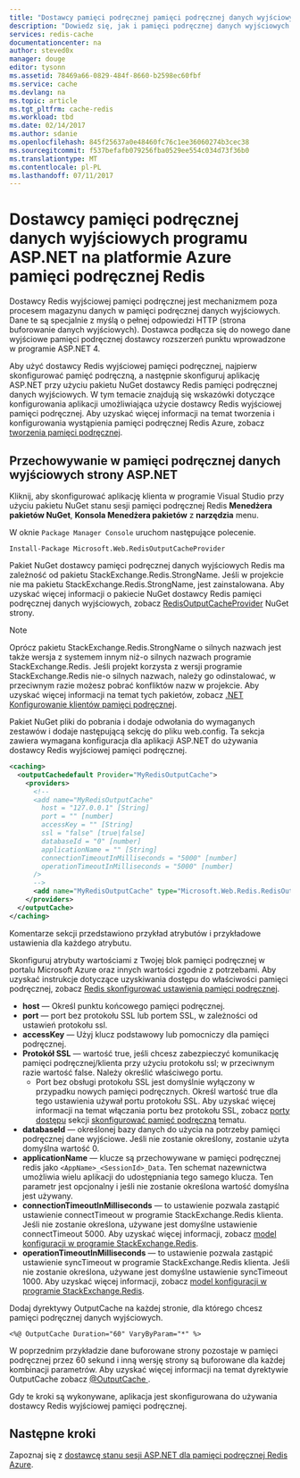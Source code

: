 ```yaml
---
title: "Dostawcy pamięci podręcznej pamięci podręcznej danych wyjściowych programu ASP.NET"
description: "Dowiedz się, jak i pamięci podręcznej danych wyjściowych strony ASP.NET przy użyciu pamięci podręcznej Redis Azure"
services: redis-cache
documentationcenter: na
author: steved0x
manager: douge
editor: tysonn
ms.assetid: 78469a66-0829-484f-8660-b2598ec60fbf
ms.service: cache
ms.devlang: na
ms.topic: article
ms.tgt_pltfrm: cache-redis
ms.workload: tbd
ms.date: 02/14/2017
ms.author: sdanie
ms.openlocfilehash: 845f25637a0e48460fc76c1ee36060274b3cec38
ms.sourcegitcommit: f537befafb079256fba0529ee554c034d73f36b0
ms.translationtype: MT
ms.contentlocale: pl-PL
ms.lasthandoff: 07/11/2017
---
```

# <a name="aspnet-output-cache-provider-for-azure-redis-cache"></a>Dostawcy pamięci podręcznej danych wyjściowych programu ASP.NET na platformie Azure pamięci podręcznej Redis
Dostawcy Redis wyjściowej pamięci podręcznej jest mechanizmem poza procesem magazynu danych w pamięci podręcznej danych wyjściowych. Dane te są specjalnie z myślą o pełnej odpowiedzi HTTP (strona buforowanie danych wyjściowych). Dostawca podłącza się do nowego dane wyjściowe pamięci podręcznej dostawcy rozszerzeń punktu wprowadzone w programie ASP.NET 4.

Aby użyć dostawcy Redis wyjściowej pamięci podręcznej, najpierw skonfigurować pamięć podręczną, a następnie skonfiguruj aplikację ASP.NET przy użyciu pakietu NuGet dostawcy Redis pamięci podręcznej danych wyjściowych. W tym temacie znajdują się wskazówki dotyczące konfigurowania aplikacji umożliwiająca użycie dostawcy Redis wyjściowej pamięci podręcznej. Aby uzyskać więcej informacji na temat tworzenia i konfigurowania wystąpienia pamięci podręcznej Redis Azure, zobacz [tworzenia pamięci podręcznej](cache-dotnet-how-to-use-azure-redis-cache.md#create-a-cache).

## <a name="store-aspnet-page-output-in-the-cache"></a>Przechowywanie w pamięci podręcznej danych wyjściowych strony ASP.NET
Kliknij, aby skonfigurować aplikację klienta w programie Visual Studio przy użyciu pakietu NuGet stanu sesji pamięci podręcznej Redis **Menedżera pakietów NuGet**, **Konsola Menedżera pakietów** z **narzędzia** menu.

W oknie `Package Manager Console` uruchom następujące polecenie.
    
```
Install-Package Microsoft.Web.RedisOutputCacheProvider
```

Pakiet NuGet dostawcy pamięci podręcznej danych wyjściowych Redis ma zależność od pakietu StackExchange.Redis.StrongName. Jeśli w projekcie nie ma pakietu StackExchange.Redis.StrongName, jest zainstalowana. Aby uzyskać więcej informacji o pakiecie NuGet dostawcy Redis pamięci podręcznej danych wyjściowych, zobacz [RedisOutputCacheProvider](https://www.nuget.org/packages/Microsoft.Web.RedisOutputCacheProvider/) NuGet strony.

>[!NOTE]
>Oprócz pakietu StackExchange.Redis.StrongName o silnych nazwach jest także wersja z systemem innym niż-o silnych nazwach programie StackExchange.Redis. Jeśli projekt korzysta z wersji programie StackExchange.Redis nie-o silnych nazwach, należy go odinstalować, w przeciwnym razie możesz pobrać konfliktów nazw w projekcie. Aby uzyskać więcej informacji na temat tych pakietów, zobacz [.NET Konfigurowanie klientów pamięci podręcznej](cache-dotnet-how-to-use-azure-redis-cache.md#configure-the-cache-clients).
>
>

Pakiet NuGet pliki do pobrania i dodaje odwołania do wymaganych zestawów i dodaje następującą sekcję do pliku web.config. Ta sekcja zawiera wymagana konfiguracja dla aplikacji ASP.NET do używania dostawcy Redis wyjściowej pamięci podręcznej.

```xml
<caching>
  <outputCachedefault Provider="MyRedisOutputCache">
    <providers>
      <!--
      <add name="MyRedisOutputCache"
        host = "127.0.0.1" [String]
        port = "" [number]
        accessKey = "" [String]
        ssl = "false" [true|false]
        databaseId = "0" [number]
        applicationName = "" [String]
        connectionTimeoutInMilliseconds = "5000" [number]
        operationTimeoutInMilliseconds = "5000" [number]
      />
      -->
      <add name="MyRedisOutputCache" type="Microsoft.Web.Redis.RedisOutputCacheProvider" host="127.0.0.1" accessKey="" ssl="false"/>
    </providers>
  </outputCache>
</caching>
```

Komentarze sekcji przedstawiono przykład atrybutów i przykładowe ustawienia dla każdego atrybutu.

Skonfiguruj atrybuty wartościami z Twojej blok pamięci podręcznej w portalu Microsoft Azure oraz innych wartości zgodnie z potrzebami. Aby uzyskać instrukcje dotyczące uzyskiwania dostępu do właściwości pamięci podręcznej, zobacz [Redis skonfigurować ustawienia pamięci podręcznej](cache-configure.md#configure-redis-cache-settings).

* **host** — Określ punktu końcowego pamięci podręcznej.
* **port** — port bez protokołu SSL lub portem SSL, w zależności od ustawień protokołu ssl.
* **accessKey** — Użyj klucz podstawowy lub pomocniczy dla pamięci podręcznej.
* **Protokół SSL** — wartość true, jeśli chcesz zabezpieczyć komunikację pamięci podręcznej/klienta przy użyciu protokołu ssl; w przeciwnym razie wartość false. Należy określić właściwego portu.
  * Port bez obsługi protokołu SSL jest domyślnie wyłączony w przypadku nowych pamięci podręcznych. Określ wartość true dla tego ustawienia używał portu protokołu SSL. Aby uzyskać więcej informacji na temat włączania portu bez protokołu SSL, zobacz [porty dostępu](cache-configure.md#access-ports) sekcji [skonfigurować pamięć podręczną](cache-configure.md) tematu.
* **databaseId** — określonej bazy danych do użycia na potrzeby pamięci podręcznej dane wyjściowe. Jeśli nie zostanie określony, zostanie użyta domyślna wartość 0.
* **applicationName** — klucze są przechowywane w pamięci podręcznej redis jako `<AppName>_<SessionId>_Data`. Ten schemat nazewnictwa umożliwia wielu aplikacji do udostępniania tego samego klucza. Ten parametr jest opcjonalny i jeśli nie zostanie określona wartość domyślna jest używany.
* **connectionTimeoutInMilliseconds** — to ustawienie pozwala zastąpić ustawienie connectTimeout w programie StackExchange.Redis klienta. Jeśli nie zostanie określona, używane jest domyślne ustawienie connectTimeout 5000. Aby uzyskać więcej informacji, zobacz [model konfiguracji w programie StackExchange.Redis](http://go.microsoft.com/fwlink/?LinkId=398705).
* **operationTimeoutInMilliseconds** — to ustawienie pozwala zastąpić ustawienie syncTimeout w programie StackExchange.Redis klienta. Jeśli nie zostanie określona, używane jest domyślne ustawienie syncTimeout 1000. Aby uzyskać więcej informacji, zobacz [model konfiguracji w programie StackExchange.Redis](http://go.microsoft.com/fwlink/?LinkId=398705).

Dodaj dyrektywy OutputCache na każdej stronie, dla którego chcesz pamięci podręcznej danych wyjściowych.

```
<%@ OutputCache Duration="60" VaryByParam="*" %>
```

W poprzednim przykładzie dane buforowane strony pozostaje w pamięci podręcznej przez 60 sekund i inną wersję strony są buforowane dla każdej kombinacji parametrów. Aby uzyskać więcej informacji na temat dyrektywie OutputCache zobacz [ @OutputCache ](http://go.microsoft.com/fwlink/?linkid=320837).

Gdy te kroki są wykonywane, aplikacja jest skonfigurowana do używania dostawcy Redis wyjściowej pamięci podręcznej.

## <a name="next-steps"></a>Następne kroki
Zapoznaj się z [dostawcę stanu sesji ASP.NET dla pamięci podręcznej Redis Azure](cache-aspnet-session-state-provider.md).

